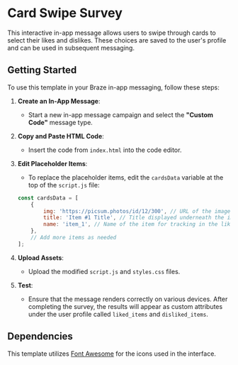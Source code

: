# Card Swipe Survey

This interactive in-app message allows users to swipe through cards to select their likes and dislikes. These choices are saved to the user's profile and can be used in subsequent messaging.

## Getting Started

To use this template in your Braze in-app messaging, follow these steps:

1. **Create an In-App Message**: 
   - Start a new in-app message campaign and select the **"Custom Code"** message type.

2. **Copy and Paste HTML Code**: 
   - Insert the code from `index.html` into the code editor.

3. **Edit Placeholder Items**: 
   - To replace the placeholder items, edit the `cardsData` variable at the top of the `script.js` file:

    ```javascript
    const cardsData = [
        {
            img: 'https://picsum.photos/id/12/300', // URL of the image for the card
            title: 'Item #1 Title', // Title displayed underneath the image
            name: 'item_1', // Name of the item for tracking in the liked_items or disliked_items arrays on the user's Braze profile
        },
        // Add more items as needed
    ];
    ```

4. **Upload Assets**: 
   - Upload the modified `script.js` and `styles.css` files.

5. **Test**: 
   - Ensure that the message renders correctly on various devices. After completing the survey, the results will appear as custom attributes under the user profile called `liked_items` and `disliked_items`.

## Dependencies

This template utilizes [Font Awesome](https://fontawesome.com/) for the icons used in the interface.